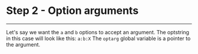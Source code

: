# Step 2 - Option arguments
---

Let's say we want the `a` and `b` options to accept an argument. The optstring in this case will look like this: `a:b:X`
The `optarg` global variable is a pointer to the argument.

